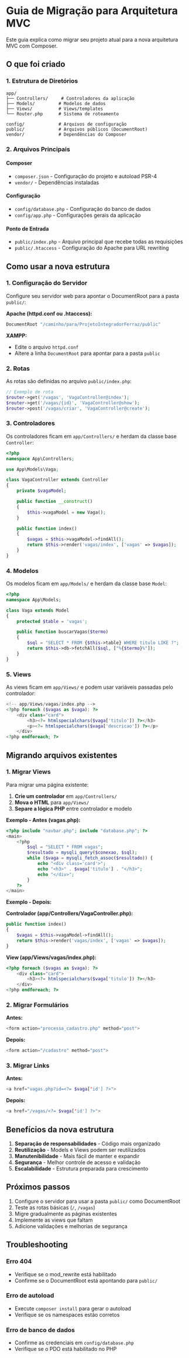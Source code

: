 # Guia de Migração para Arquitetura MVC

Este guia explica como migrar seu projeto atual para a nova arquitetura MVC com Composer.

## O que foi criado

### 1. Estrutura de Diretórios
```
app/
├── Controllers/     # Controladores da aplicação
├── Models/         # Modelos de dados
├── Views/          # Views/templates
└── Router.php      # Sistema de roteamento

config/             # Arquivos de configuração
public/             # Arquivos públicos (DocumentRoot)
vendor/             # Dependências do Composer
```

### 2. Arquivos Principais

#### Composer
- `composer.json` - Configuração do projeto e autoload PSR-4
- `vendor/` - Dependências instaladas

#### Configuração
- `config/database.php` - Configuração do banco de dados
- `config/app.php` - Configurações gerais da aplicação

#### Ponto de Entrada
- `public/index.php` - Arquivo principal que recebe todas as requisições
- `public/.htaccess` - Configuração do Apache para URL rewriting

## Como usar a nova estrutura

### 1. Configuração do Servidor

Configure seu servidor web para apontar o DocumentRoot para a pasta `public/`:

**Apache (httpd.conf ou .htaccess):**
```apache
DocumentRoot "/caminho/para/ProjetoIntegradorFerraz/public"
```

**XAMPP:**
- Edite o arquivo `httpd.conf`
- Altere a linha `DocumentRoot` para apontar para a pasta `public`

### 2. Rotas

As rotas são definidas no arquivo `public/index.php`:

```php
// Exemplo de rota
$router->get('/vagas', 'VagaController@index');
$router->get('/vagas/{id}', 'VagaController@show');
$router->post('/vagas/criar', 'VagaController@create');
```

### 3. Controladores

Os controladores ficam em `app/Controllers/` e herdam da classe base `Controller`:

```php
<?php
namespace App\Controllers;

use App\Models\Vaga;

class VagaController extends Controller
{
    private $vagaModel;

    public function __construct()
    {
        $this->vagaModel = new Vaga();
    }

    public function index()
    {
        $vagas = $this->vagaModel->findAll();
        return $this->render('vagas/index', ['vagas' => $vagas]);
    }
}
```

### 4. Modelos

Os modelos ficam em `app/Models/` e herdam da classe base `Model`:

```php
<?php
namespace App\Models;

class Vaga extends Model
{
    protected $table = 'vagas';

    public function buscarVagas($termo)
    {
        $sql = "SELECT * FROM {$this->table} WHERE titulo LIKE ?";
        return $this->db->fetchAll($sql, ["%{$termo}%"]);
    }
}
```

### 5. Views

As views ficam em `app/Views/` e podem usar variáveis passadas pelo controlador:

```php
<!-- app/Views/vagas/index.php -->
<?php foreach ($vagas as $vaga): ?>
    <div class="card">
        <h3><?= htmlspecialchars($vaga['titulo']) ?></h3>
        <p><?= htmlspecialchars($vaga['descricao']) ?></p>
    </div>
<?php endforeach; ?>
```

## Migrando arquivos existentes

### 1. Migrar Views

Para migrar uma página existente:

1. **Crie um controlador** em `app/Controllers/`
2. **Mova o HTML** para `app/Views/`
3. **Separe a lógica PHP** entre controlador e modelo

**Exemplo - Antes (vagas.php):**
```php
<?php include "navbar.php"; include "database.php"; ?>
<main>
    <?php
        $sql = "SELECT * FROM vagas";
        $resultado = mysqli_query($conexao, $sql);
        while ($vaga = mysqli_fetch_assoc($resultado)) {
            echo "<div class='card'>";
            echo "<h3>" . $vaga['titulo'] . "</h3>";
            echo "</div>";
        }
    ?>
</main>
```

**Exemplo - Depois:**

**Controlador (app/Controllers/VagaController.php):**
```php
public function index()
{
    $vagas = $this->vagaModel->findAll();
    return $this->render('vagas/index', ['vagas' => $vagas]);
}
```

**View (app/Views/vagas/index.php):**
```php
<?php foreach ($vagas as $vaga): ?>
    <div class="card">
        <h3><?= htmlspecialchars($vaga['titulo']) ?></h3>
    </div>
<?php endforeach; ?>
```

### 2. Migrar Formulários

**Antes:**
```php
<form action="processa_cadastro.php" method="post">
```

**Depois:**
```php
<form action="/cadastro" method="post">
```

### 3. Migrar Links

**Antes:**
```php
<a href="vagas.php?id=<?= $vaga['id'] ?>">
```

**Depois:**
```php
<a href="/vagas/<?= $vaga['id'] ?>">
```

## Benefícios da nova estrutura

1. **Separação de responsabilidades** - Código mais organizado
2. **Reutilização** - Models e Views podem ser reutilizados
3. **Manutenibilidade** - Mais fácil de manter e expandir
4. **Segurança** - Melhor controle de acesso e validação
5. **Escalabilidade** - Estrutura preparada para crescimento

## Próximos passos

1. Configure o servidor para usar a pasta `public/` como DocumentRoot
2. Teste as rotas básicas (`/`, `/vagas`)
3. Migre gradualmente as páginas existentes
4. Implemente as views que faltam
5. Adicione validações e melhorias de segurança

## Troubleshooting

### Erro 404
- Verifique se o mod_rewrite está habilitado
- Confirme se o DocumentRoot está apontando para `public/`

### Erro de autoload
- Execute `composer install` para gerar o autoload
- Verifique se os namespaces estão corretos

### Erro de banco de dados
- Confirme as credenciais em `config/database.php`
- Verifique se o PDO está habilitado no PHP 
